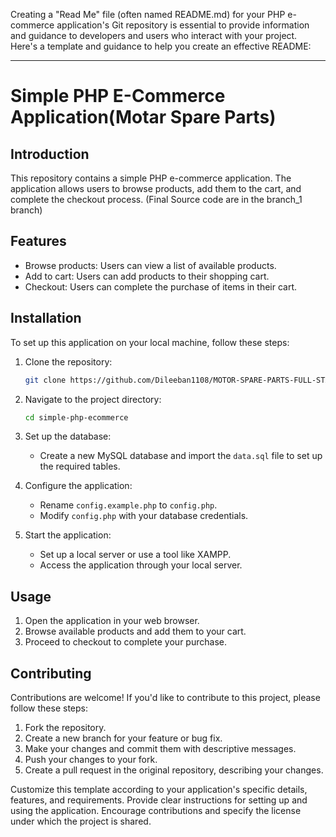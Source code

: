 Creating a "Read Me" file (often named README.md) for your PHP e-commerce application's Git repository is essential to provide information and guidance to developers and users who interact with your project. Here's a template and guidance to help you create an effective README:

---

# Simple PHP E-Commerce Application(Motar Spare Parts)

## Introduction

This repository contains a simple PHP e-commerce application. The application allows users to browse products, add them to the cart, and complete the checkout process.
(Final Source code are in the branch_1 branch)

## Features

- Browse products: Users can view a list of available products.
- Add to cart: Users can add products to their shopping cart.
- Checkout: Users can complete the purchase of items in their cart.

## Installation

To set up this application on your local machine, follow these steps:

1. Clone the repository:
   ```bash
   git clone https://github.com/Dileeban1108/MOTOR-SPARE-PARTS-FULL-STACK-WEBSITE-created-using-HTML-CSS-and-JAVASCRIPT_Individual_Project.git
   ```

2. Navigate to the project directory:
   ```bash
   cd simple-php-ecommerce
   ```

3. Set up the database:
   - Create a new MySQL database and import the `data.sql` file to set up the required tables.

4. Configure the application:
   - Rename `config.example.php` to `config.php`.
   - Modify `config.php` with your database credentials.

5. Start the application:
   - Set up a local server or use a tool like XAMPP.
   - Access the application through your local server.

## Usage

1. Open the application in your web browser.
2. Browse available products and add them to your cart.
3. Proceed to checkout to complete your purchase.

## Contributing

Contributions are welcome! If you'd like to contribute to this project, please follow these steps:

1. Fork the repository.
2. Create a new branch for your feature or bug fix.
3. Make your changes and commit them with descriptive messages.
4. Push your changes to your fork.
5. Create a pull request in the original repository, describing your changes.



Customize this template according to your application's specific details, features, and requirements. Provide clear instructions for setting up and using the application. Encourage contributions and specify the license under which the project is shared.
